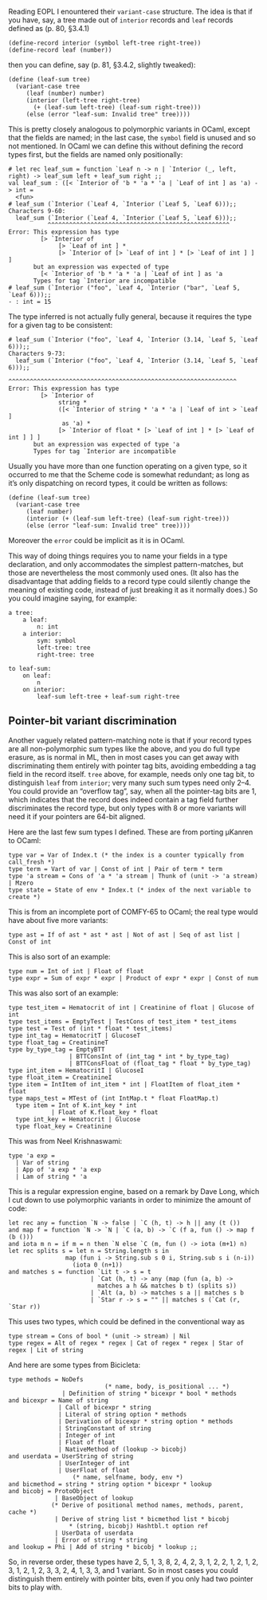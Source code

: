 Reading EOPL I enountered their `variant-case` structure.  The idea is
that if you have, say, a tree made out of `interior` records and
`leaf` records defined as (p. 80, §3.4.1)

    (define-record interior (symbol left-tree right-tree))
    (define-record leaf (number))

then you can define, say (p. 81, §3.4.2, slightly tweaked):

    (define (leaf-sum tree)
      (variant-case tree
         (leaf (number) number)
         (interior (left-tree right-tree)
           (+ (leaf-sum left-tree) (leaf-sum right-tree)))
         (else (error "leaf-sum: Invalid tree" tree))))

This is pretty closely analogous to polymorphic variants in OCaml,
except that the fields are named; in the last case, the `symbol` field
is unused and so not mentioned.  In OCaml we can define this without
defining the record types first, but the fields are named only
positionally:

    # let rec leaf_sum = function `Leaf n -> n | `Interior (_, left, right) -> leaf_sum left + leaf_sum right ;;
    val leaf_sum : ([< `Interior of 'b * 'a * 'a | `Leaf of int ] as 'a) -> int =
      <fun>
    # leaf_sum (`Interior (`Leaf 4, `Interior (`Leaf 5, `Leaf 6)));;
    Characters 9-60:
      leaf_sum (`Interior (`Leaf 4, `Interior (`Leaf 5, `Leaf 6)));;
               ^^^^^^^^^^^^^^^^^^^^^^^^^^^^^^^^^^^^^^^^^^^^^^^^^^^
    Error: This expression has type
             [> `Interior of
                  [> `Leaf of int ] *
                  [> `Interior of [> `Leaf of int ] * [> `Leaf of int ] ] ]
           but an expression was expected of type
             [< `Interior of 'b * 'a * 'a | `Leaf of int ] as 'a
           Types for tag `Interior are incompatible
    # leaf_sum (`Interior ("foo", `Leaf 4, `Interior ("bar", `Leaf 5, `Leaf 6)));;
    - : int = 15

The type inferred is not actually fully general, because it requires
the type for a given tag to be consistent:

    # leaf_sum (`Interior ("foo", `Leaf 4, `Interior (3.14, `Leaf 5, `Leaf 6)));;
    Characters 9-73:
      leaf_sum (`Interior ("foo", `Leaf 4, `Interior (3.14, `Leaf 5, `Leaf 6)));;
               ^^^^^^^^^^^^^^^^^^^^^^^^^^^^^^^^^^^^^^^^^^^^^^^^^^^^^^^^^^^^^^^^
    Error: This expression has type
             [> `Interior of
                  string *
                  ([< `Interior of string * 'a * 'a | `Leaf of int > `Leaf ]
                   as 'a) *
                  [> `Interior of float * [> `Leaf of int ] * [> `Leaf of int ] ] ]
           but an expression was expected of type 'a
           Types for tag `Interior are incompatible

Usually you have more than one function operating on a given type, so
it occurred to me that the Scheme code is somewhat redundant; as long
as it’s only dispatching on record types, it could be written as follows:

    (define (leaf-sum tree)
      (variant-case tree
         (leaf number)
         (interior (+ (leaf-sum left-tree) (leaf-sum right-tree)))
         (else (error "leaf-sum: Invalid tree" tree))))

Moreover the `error` could be implicit as it is in OCaml.

This way of doing things requires you to name your fields in a type
declaration, and only accommodates the simplest pattern-matches, but
those are nevertheless the most commonly used ones.  (It also has the
disadvantage that adding fields to a record type could silently change
the meaning of existing code, instead of just breaking it as it
normally does.)  So you could imagine saying, for example:

    a tree:
        a leaf:
            n: int
        a interior:
            sym: symbol
            left-tree: tree
            right-tree: tree

    to leaf-sum:
        on leaf:
            n
        on interior:
            leaf-sum left-tree + leaf-sum right-tree

Pointer-bit variant discrimination
----------------------------------

Another vaguely related pattern-matching note is that if your record
types are all non-polymorphic sum types like the above, and you do
full type erasure, as is normal in ML, then in most cases you can get
away with discriminating them entirely with pointer tag bits, avoiding
embedding a tag field in the record itself.  `tree` above, for
example, needs only one tag bit, to distinguish `leaf` from
`interior`; very many such sum types need only 2–4.  You could provide
an “overflow tag”, say, when all the pointer-tag bits are 1, which
indicates that the record does indeed contain a tag field further
discriminates the record type, but only types with 8 or more variants
will need it if your pointers are 64-bit aligned.

Here are the last few sum types I defined.  These are from porting
μKanren to OCaml:

    type var = Var of Index.t (* the index is a counter typically from call_fresh *)
    type term = Vart of var | Const of int | Pair of term * term
    type 'a stream = Cons of 'a * 'a stream | Thunk of (unit -> 'a stream) | Mzero
    type state = State of env * Index.t (* index of the next variable to create *)

This is from an incomplete port of COMFY-65 to OCaml; the real type
would have about five more variants:

    type ast = If of ast * ast * ast | Not of ast | Seq of ast list | Const of int

This is also sort of an example:

    type num = Int of int | Float of float
    type expr = Sum of expr * expr | Product of expr * expr | Const of num

This was also sort of an example:

    type test_item = Hematocrit of int | Creatinine of float | Glucose of int
    type test_items = EmptyTest | TestCons of test_item * test_items
    type test = Test of (int * float * test_items)
    type int_tag = HematocritT | GlucoseT
    type float_tag = CreatinineT
    type by_type_tag = EmptyBTT
                     | BTTConsInt of (int_tag * int * by_type_tag)
                     | BTTConsFloat of (float_tag * float * by_type_tag)
    type int_item = HematocritI | GlucoseI
    type float_item = CreatinineI
    type item = IntItem of int_item * int | FloatItem of float_item * float
    type maps_test = MTest of (int IntMap.t * float FloatMap.t)
      type item = Int of K.int_key * int
                | Float of K.float_key * float
      type int_key = Hematocrit | Glucose
      type float_key = Creatinine

This was from Neel Krishnaswami:

    type 'a exp =
      | Var of string
      | App of 'a exp * 'a exp
      | Lam of string * 'a 

This is a regular expression engine, based on a remark by Dave Long,
which I cut down to use polymorphic variants in order to minimize the
amount of code:

    let rec any = function `N -> false | `C (h, t) -> h || any (t ())
    and map f = function `N -> `N | `C (a, b) -> `C (f a, fun () -> map f (b ()))
    and iota m n = if m = n then `N else `C (m, fun () -> iota (m+1) n)
    let rec splits s = let n = String.length s in
                    map (fun i -> String.sub s 0 i, String.sub s i (n-i))
                      (iota 0 (n+1))
    and matches s = function `Lit t -> s = t
                           | `Cat (h, t) -> any (map (fun (a, b) ->
                             matches a h && matches b t) (splits s))
                           | `Alt (a, b) -> matches s a || matches s b
                           | `Star r -> s = "" || matches s (`Cat (r, `Star r))

This uses two types, which could be defined in the conventional way as

    type stream = Cons of bool * (unit -> stream) | Nil
    type regex = Alt of regex * regex | Cat of regex * regex | Star of regex | Lit of string

And here are some types from Bicicleta:

    type methods = NoDefs
                               (* name, body, is_positional ... *)
                   | Definition of string * bicexpr * bool * methods
    and bicexpr = Name of string
                  | Call of bicexpr * string
                  | Literal of string option * methods
                  | Derivation of bicexpr * string option * methods
                  | StringConstant of string
                  | Integer of int
                  | Float of float
                  | NativeMethod of (lookup -> bicobj)
    and userdata = UserString of string
                  | UserInteger of int 
                  | UserFloat of float
                      (* name, selfname, body, env *)
    and bicmethod = string * string option * bicexpr * lookup
    and bicobj = ProtoObject 
                 | BaseObject of lookup
                (* Derive of positional method names, methods, parent, cache *)
                 | Derive of string list * bicmethod list * bicobj
                     * (string, bicobj) Hashtbl.t option ref
                 | UserData of userdata
                 | Error of string * string
    and lookup = Phi | Add of string * bicobj * lookup ;;

So, in reverse order, these types have 2, 5, 1, 3, 8, 2, 4, 2, 3, 1,
2, 2, 1, 2, 1, 2, 3, 1, 2, 1, 2, 3, 3, 2, 4, 1, 3, 3, and 1 variant.
So in most cases you could distinguish them entirely with pointer
bits, even if you only had two pointer bits to play with.
